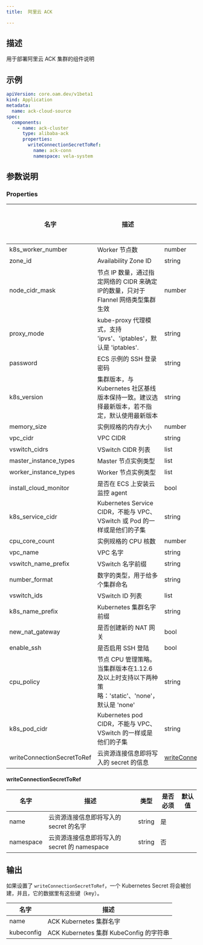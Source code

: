 ```yaml
---
title:  阿里云 ACK

---
```


## 描述

用于部署阿里云 ACK 集群的组件说明

## 示例

```yaml
apiVersion: core.oam.dev/v1beta1
kind: Application
metadata:
  name: ack-cloud-source
spec:
  components:
    - name: ack-cluster
      type: alibaba-ack
      properties:
        writeConnectionSecretToRef:
          name: ack-conn
          namespace: vela-system

```

## 参数说明


### Properties

名字 | 描述 | 类型 | 是否必须 | 默认值
------------ | ------------- | ------------- | ------------- | ------------- 
k8s_worker_number | Worker 节点数 | number | 否 |
zone_id | Availability Zone ID | string | 否 |
node_cidr_mask | 节点 IP 数量，通过指定网络的 CIDR 来确定IP的数量，只对于 Flannel 网络类型集群生效 | number | 否 |
proxy_mode | kube-proxy 代理模式，支持 'ipvs'、'iptables'，默认是 'iptables'. | string | 否 |
password | ECS 示例的 SSH 登录密码 | string | 否 |
k8s_version | 集群版本，与 Kubernetes 社区基线版本保持一致。建议选择最新版本，若不指定，默认使用最新版本 | string | 否 |
memory_size | 实例规格的内存大小 | number | 否 |
vpc_cidr | VPC CIDR | string | 否 |
vswitch_cidrs | VSwitch CIDR 列表 | list | 否 |
master_instance_types | Master 节点实例类型 | list | 否 |
worker_instance_types | Worker 节点实例类型 | list | 否 |
install_cloud_monitor | 是否在 ECS 上安装云监控 agent | bool | 否 |
k8s_service_cidr | Kubernetes Service CIDR，不能与 VPC、VSwitch 或 Pod 的一样或是他们的子集 | string | 否 |
cpu_core_count | 实例规格的 CPU 核数 | number | 否 |
vpc_name | VPC 名字 | string | 否 |
vswitch_name_prefix | VSwitch 名字前缀 | string | 否 |
number_format | 数字的类型，用于给多个集群命名 | string | 否 |
vswitch_ids | VSwitch ID 列表 | list | 否 |
k8s_name_prefix | Kubernetes 集群名字前缀 | string | 否 |
new_nat_gateway | 是否创建新的 NAT 网关 | bool | 否 |
enable_ssh | 是否启用 SSH 登陆 | bool | 否 |
cpu_policy | 节点 CPU 管理策略。当集群版本在1.12.6及以上时支持以下两种策略：'static'、'none'，默认是 'none' | string | 否 |
k8s_pod_cidr | Kubernetes pod CIDR，不能与 VPC、VSwitch 的一样或是他们的子集 | string | 否 |
writeConnectionSecretToRef | 云资源连接信息即将写入的 secret 的信息 | [writeConnectionSecretToRef](#writeConnectionSecretToRef) | 否 |


#### writeConnectionSecretToRef

名字 | 描述 | 类型 | 是否必须 | 默认值
------------ | ------------- | ------------- | ------------- | ------------- 
name | 云资源连接信息即将写入的 secret 的名字 | string | 是 |
namespace | 云资源连接信息即将写入的 secret 的 namespace | string | 否 |

## 输出

如果设置了 `writeConnectionSecretToRef`，一个 Kubernetes Secret 将会被创建，并且，它的数据里有这些键（key）。

名字 | 描述
------------ | -------------
name | ACK Kubernetes 集群名字 |
kubeconfig | ACK Kubernetes 集群 KubeConfig 的字符串 |
